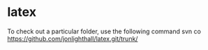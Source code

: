 # latex
To check out a particular folder, use the following command
svn co https://github.com/jonlighthall/latex.git/trunk/<dir> <name> 
